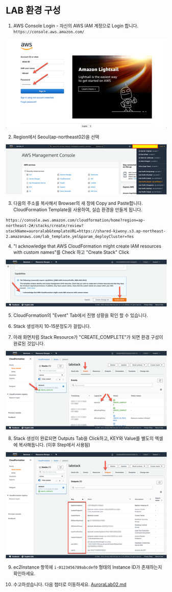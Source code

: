# LAB 환경 구성

1. AWS Console Login - 자신의 AWS IAM 계정으로 Login 합니다.
   `https://console.aws.amazon.com/`

<kbd> ![GitHub Logo](images/1.png) </kbd>

2. Region에서 Seoul(ap-northeast02)을 선택

<kbd> ![GitHub Logo](images/2.png) </kbd>

3. 다음의 주소를 복사해서 Browser의 새 창에 Copy and Paste합니다. CloudFormation Template을 사용하여, 실습 환경을 만들게 됩니다.

`https://console.aws.amazon.com/cloudformation/home?region=ap-northeast-2#/stacks/create/review?stackName=auroralab&templateURL=https://shared-kiwony.s3.ap-northeast-2.amazonaws.com/lab_template.yml&param_deployCluster=Yes`

4. "I acknowledge that AWS CloudFormation might create IAM resources with custom names"를 Check 하고 "Create Stack" Click

<kbd> ![GitHub Logo](images/3.png) </kbd>

5. CloudFormation의 "Event" Tab에서 진행 상황을 확인 할 수 있습니다.

6. Stack 생성까지 10-15분정도가 걸립니다.

7. 아래 화면처럼 Stack Resource가 "CREATE_COMPLETE"가 되면 환경 구성이 완료된 것입니다.

<kbd> ![GitHub Logo](images/4.png) </kbd>

8.  Stack 생성이 완료되면 Outputs Tab을 Click하고, KEY와 Value를 별도의 엑셀에 복사해둡니다. (이후 Step에서 사용됨)

<kbd> ![GitHub Logo](images/5.png) </kbd>

9. ec2Instance 항목에 `i-0123456789abcdef0` 형태의 Instance ID가 존재하는지 확인하세요.

10. 수고하셨습니다. 다음 챕터로 이동하세요. [AuroraLab02.md](AuroraLab02.md)
